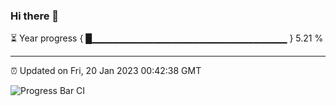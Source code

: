 ### Hi there 👋

⏳ Year progress { █▁▁▁▁▁▁▁▁▁▁▁▁▁▁▁▁▁▁▁▁▁▁▁▁▁▁▁▁▁ } 5.21 %

---

⏰ Updated on Fri, 20 Jan 2023 00:42:38 GMT

![Progress Bar CI](https://github.com/Shyam-Makwana/GitHub-Actions-Demo/workflows/Progress%20Bar%20CI/badge.svg)
